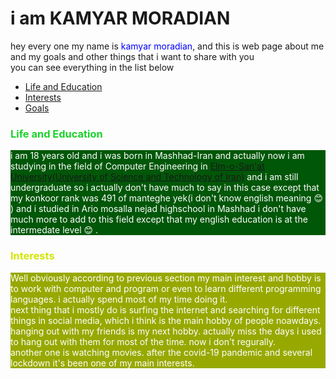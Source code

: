 # i am KAMYAR MORADIAN

<p>hey every one my name is<span style="color : blue"> kamyar moradian</span>, and this is web page about me and my goals and other things that i want to share with you<br>
   you can see everything in the list below</p>
   
+ [Life and Education](#Edu)
+ [Interests](#Interest)
+ [Goals](#goals)

### <span style = "color : #1BD22B">Life and Education</span>
<p style = "background-color : #005708; color : white" id = "Edu">
    i am 18 years old and i was born in Mashhad-Iran and actually now i am studying in the field of Computer Engineering in <a href = "http://www.iust.ac.ir/en" title = "URL of My Uni WebSite">Elm-o-San'at University(University of Science and Technology of Iran)</a> and i am still undergraduate so i actually don't have much to say in this case except that my konkoor rank was 491 of manteghe yek(i don't know english meaning &#128522 ) and i studied in Ario mosalla nejad highschool in Mashhad
    i don't have much more to add to this field except that my english education is at the intermedate level &#128522 .</p>

### <span style = " color : #D2E704">Interests</span>

<p style = "background-color : #97A900; color : white" id = "Interest">
    Well obviously according to previous section my main interest and hobby is to work with computer and program or even to learn different programming languages. i actually spend most of my time doing it.<br>
    next thing that i mostly do is surfing the internet and searching for different things in social media, which i think is the main hobby of people noawdays.<br>
    hanging out with my friends is my next hobby. actually miss the days i used to hang out with them for most of the time. now i don't regurally.<br>
    another one is watching movies. after the covid-19 pandemic and several lockdown it's been one of my main interests.
</p>


